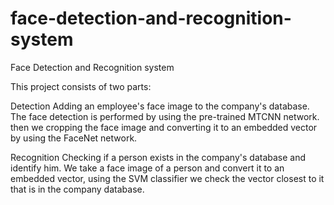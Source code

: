 # face-detection-and-recognition-system
Face Detection and Recognition system

This project consists of two parts: 

Detection
Adding an employee's face image to the company's database.
The face detection is performed by using the pre-trained MTCNN network.
then we cropping the face image and converting it to an embedded vector by using the FaceNet network.

Recognition
Checking if a person exists in the company's database and identify him.
We take a face image of a person and convert it to an embedded vector, using the SVM classifier we check the vector closest to it that is in the company database.
